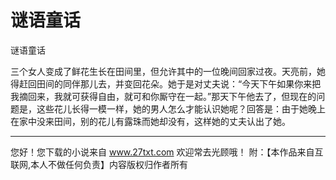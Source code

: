 # 谜语童话

谜语童话 

三个女人变成了鲜花生长在田间里，但允许其中的一位晚间回家过夜。天亮前，她得赶回田间的同伴那儿去，并变回花朵。她于是对丈夫说：“今天下午如果你来把我摘回来，我就可获得自由，就可和你厮守在一起。”那天下午他去了，但现在的问题是，这些花儿长得一模一样，她的男人怎么才能认识她呢？回答是：由于她晚上在家中没来田间，别的花儿有露珠而她却没有，这样她的丈夫认出了她。 

                  
--------------------
您好！您下载的小说来自 www.27txt.com 欢迎常去光顾哦！
附：【本作品来自互联网,本人不做任何负责】内容版权归作者所有